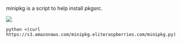 minipkg is a script to help install pkgsrc.

[![](https://travis-ci.org/eliteraspberries/minipkg.svg)][build-status]

    python <(curl https://s3.amazonaws.com/minipkg.eliteraspberries.com/minipkg.py)


[build-status]: https://travis-ci.org/eliteraspberries/minipkg
